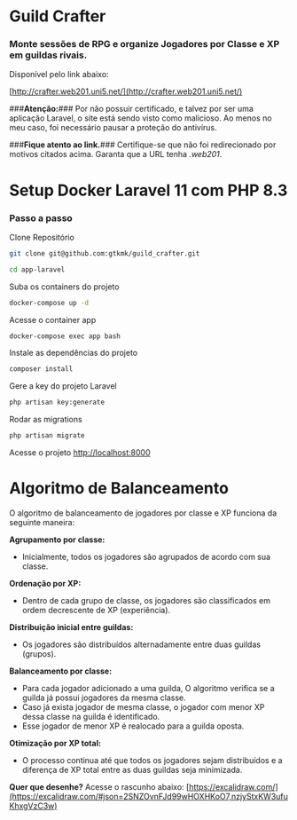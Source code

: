 # Guild Crafter
### Monte sessões de RPG e organize Jogadores por Classe e XP em guildas rivais.

Disponível pelo link abaixo:

[http://crafter.web201.uni5.net/](http://crafter.web201.uni5.net/)

###**Atenção:**### Por não possuir certificado, e talvez por ser uma aplicação Laravel, o site está sendo visto como malicioso. Ao menos no meu caso, foi necessário pausar a proteção do antivírus.

###**Fique atento ao link.**### Certifique-se que não foi redirecionado por motivos citados acima. Garanta que a URL tenha *.web201*.

# Setup Docker Laravel 11 com PHP 8.3

### Passo a passo
Clone Repositório
```sh
git clone git@github.com:gtkmk/guild_crafter.git
```
```sh
cd app-laravel
```

Suba os containers do projeto
```sh
docker-compose up -d
```

Acesse o container app
```sh
docker-compose exec app bash
```


Instale as dependências do projeto
```sh
composer install
```

Gere a key do projeto Laravel
```sh
php artisan key:generate
```

Rodar as migrations
```sh
php artisan migrate
```

Acesse o projeto
[http://localhost:8000](http://localhost:8000)

# Algoritmo de Balanceamento

O algoritmo de balanceamento de jogadores por classe e XP funciona da seguinte maneira:

**Agrupamento por classe:**

- Inicialmente, todos os jogadores são agrupados de acordo com sua classe.

**Ordenação por XP:**

- Dentro de cada grupo de classe, os jogadores são classificados em ordem decrescente de XP (experiência).

**Distribuição inicial entre guildas:**

- Os jogadores são distribuídos alternadamente entre duas guildas (grupos).

**Balanceamento por classe:**

- Para cada jogador adicionado a uma guilda, O algoritmo verifica se a guilda já possui jogadores da mesma classe.
- Caso já exista jogador de mesma classe, o jogador com menor XP dessa classe na guilda é identificado.
- Esse jogador de menor XP é realocado para a guilda oposta.

**Otimização por XP total:**

- O processo continua até que todos os jogadores sejam distribuídos e a diferença de XP total entre as duas guildas seja minimizada.

**Quer que desenhe?** Acesse o rascunho abaixo:
[https://excalidraw.com/](https://excalidraw.com/#json=2SNZOvnFJd99wHOXHKoO7,nzjyStxKW3ufuKhxgVzC3w)
